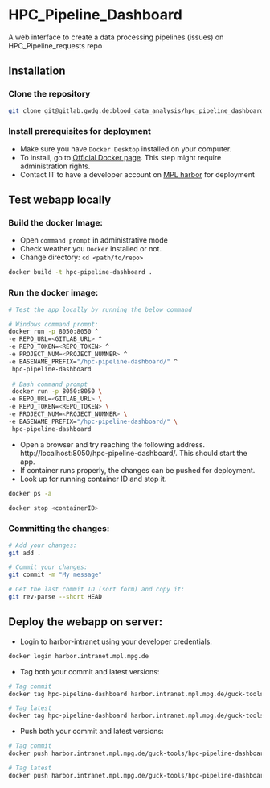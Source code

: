 # HPC_Pipeline_Dashboard

A web interface to create a data processing pipelines (issues) on HPC_Pipeline_requests repo

## Installation

### Clone the repository

```bash
git clone git@gitlab.gwdg.de:blood_data_analysis/hpc_pipeline_dashboard.git
```
### Install prerequisites for deployment
- Make sure you have `Docker Desktop` installed on your computer. 
- To install, go to [Official Docker page](https://docs.docker.com/get-docker/). This step might require administration rights.
- Contact IT to have a developer account on [MPL harbor](https://harbor.intranet.mpl.mpg.de/) for deployment

## Test webapp locally

### Build the docker Image:  
- Open `command prompt` in administrative mode
- Check weather you ``Docker`` installed or not.
- Change directory: ``cd <path/to/repo>``    

```bash
docker build -t hpc-pipeline-dashboard .
```

### Run the docker image:
```bash
# Test the app locally by running the below command

# Windows command prompt:
docker run -p 8050:8050 ^
-e REPO_URL=<GITLAB_URL> ^
-e REPO_TOKEN=<REPO_TOKEN> ^
-e PROJECT_NUM=<PROJECT_NUMNER> ^
-e BASENAME_PREFIX="/hpc-pipeline-dashboard/" ^
 hpc-pipeline-dashboard
 
 # Bash command prompt
 docker run -p 8050:8050 \
-e REPO_URL=<GITLAB_URL> \
-e REPO_TOKEN=<REPO_TOKEN> \
-e PROJECT_NUM=<PROJECT_NUMNER> \
-e BASENAME_PREFIX="/hpc-pipeline-dashboard/" \
 hpc-pipeline-dashboard
```

- Open a browser and try reaching the following address. http://localhost:8050/hpc-pipeline-dashboard/. This should start the app.
- If container runs properly, the changes can be pushed for deployment.
- Look up for running container ID and stop it.
```bash
docker ps -a

docker stop <containerID>
```

### Committing the changes:
```bash
# Add your changes:
git add .

# Commit your changes:
git commit -m "My message"

# Get the last commit ID (sort form) and copy it:
git rev-parse --short HEAD
```

## Deploy the webapp on server:

- Login to harbor-intranet using your developer credentials:
```bash
docker login harbor.intranet.mpl.mpg.de
```

- Tag both your commit and latest versions:
```bash
# Tag commit
docker tag hpc-pipeline-dashboard harbor.intranet.mpl.mpg.de/guck-tools/hpc-pipeline-dashboard:yourcommitID

# Tag latest
docker tag hpc-pipeline-dashboard harbor.intranet.mpl.mpg.de/guck-tools/hpc-pipeline-dashboard:latest
```


 - Push both your commit and latest versions:
```bash
# Tag commit
docker push harbor.intranet.mpl.mpg.de/guck-tools/hpc-pipeline-dashboard:yourcommitID

# Tag latest
docker push harbor.intranet.mpl.mpg.de/guck-tools/hpc-pipeline-dashboard:latest
```

